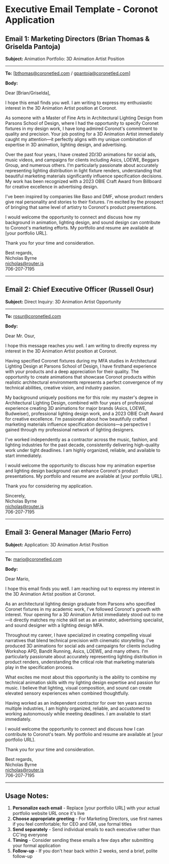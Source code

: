 # Executive Email Template - Coronot Application

## Email 1: Marketing Directors (Brian Thomas & Griselda Pantoja)

**Subject:** Animation Portfolio: 3D Animation Artist Position

---

**To:** [bthomas@coronetled.com / gpantoja@coronetled.com]

**Body:**

Dear [Brian/Griselda],

I hope this email finds you well. I am writing to express my enthusiastic interest in the 3D Animation Artist position at Coronot.

As someone with a Master of Fine Arts in Architectural Lighting Design from Parsons School of Design, where I had the opportunity to specify Coronet fixtures in my design work, I have long admired Coronot's commitment to quality and precision. Your job posting for a 3D Animation Artist immediately caught my attention—it perfectly aligns with my unique combination of expertise in 3D animation, lighting design, and advertising.

Over the past four years, I have created 2D/3D animations for social ads, music videos, and campaigns for clients including Asics, LOEWE, Beggars Group, and numerous others. I'm particularly passionate about accurately representing lighting distribution in light fixture renders, understanding that beautiful marketing materials significantly influence specification decisions. My work has been recognized with a 2023 OBIE Craft Award from Billboard for creative excellence in advertising design.

I've been inspired by companies like Baso and DMF, whose product renders give real personality and stories to their fixtures. I'm excited by the prospect of bringing that same level of artistry to Coronot's product presentations.

I would welcome the opportunity to connect and discuss how my background in animation, lighting design, and sound design can contribute to Coronot's marketing efforts. My portfolio and resume are available at [your portfolio URL].

Thank you for your time and consideration.

Best regards,  
Nicholas Byrne  
nicholas@router.is  
706-207-7195

---

## Email 2: Chief Executive Officer (Russell Osur)

**Subject:** Direct Inquiry: 3D Animation Artist Opportunity

---

**To:** rosur@coronetled.com

**Body:**

Dear Mr. Osur,

I hope this message reaches you well. I am writing to directly express my interest in the 3D Animation Artist position at Coronot.

Having specified Coronet fixtures during my MFA studies in Architectural Lighting Design at Parsons School of Design, I have firsthand experience with your products and a deep appreciation for their quality. The opportunity to create animations that showcase Coronot products within realistic architectural environments represents a perfect convergence of my technical abilities, creative vision, and industry passion.

My background uniquely positions me for this role: my master's degree in Architectural Lighting Design, combined with four years of professional experience creating 3D animations for major brands (Asics, LOEWE, Budweiser), professional lighting design work, and a 2023 OBIE Craft Award for creative excellence. I'm passionate about how beautifully crafted marketing materials influence specification decisions—a perspective I gained through my professional network of lighting designers.

I've worked independently as a contractor across the music, fashion, and lighting industries for the past decade, consistently delivering high-quality work under tight deadlines. I am highly organized, reliable, and available to start immediately.

I would welcome the opportunity to discuss how my animation expertise and lighting design background can enhance Coronot's product presentations. My portfolio and resume are available at [your portfolio URL].

Thank you for considering my application.

Sincerely,  
Nicholas Byrne  
nicholas@router.is  
706-207-7195

---

## Email 3: General Manager (Mario Ferro)

**Subject:** Application: 3D Animation Artist Position

---

**To:** mario@coronetled.com

**Body:**

Dear Mario,

I hope this email finds you well. I am reaching out to express my interest in the 3D Animation Artist position at Coronot.

As an architectural lighting design graduate from Parsons who specified Coronet fixtures in my academic work, I've followed Coronot's growth with interest. Your opening for a 3D Animation Artist immediately stood out to me—it directly matches my niche skill set as an animator, advertising specialist, and sound designer with a lighting design MFA.

Throughout my career, I have specialized in creating compelling visual narratives that blend technical precision with cinematic storytelling. I've produced 3D animations for social ads and campaigns for clients including Workshop APD, Bandit Running, Asics, LOEWE, and many others. I'm particularly passionate about accurately representing lighting distribution in product renders, understanding the critical role that marketing materials play in the specification process.

What excites me most about this opportunity is the ability to combine my technical animation skills with my lighting design expertise and passion for music. I believe that lighting, visual composition, and sound can create elevated sensory experiences when combined thoughtfully.

Having worked as an independent contractor for over ten years across multiple industries, I am highly organized, reliable, and accustomed to working autonomously while meeting deadlines. I am available to start immediately.

I would welcome the opportunity to connect and discuss how I can contribute to Coronot's team. My portfolio and resume are available at [your portfolio URL].

Thank you for your time and consideration.

Best regards,  
Nicholas Byrne  
nicholas@router.is  
706-207-7195

---

## Usage Notes:

1. **Personalize each email** - Replace [your portfolio URL] with your actual portfolio website URL once it's live
2. **Choose appropriate greeting** - For Marketing Directors, use first names if you feel comfortable; for CEO and GM, use formal titles
3. **Send separately** - Send individual emails to each executive rather than CC'ing everyone
4. **Timing** - Consider sending these emails a few days after submitting your formal application
5. **Follow-up** - If you don't hear back within 2 weeks, send a brief, polite follow-up

